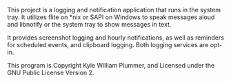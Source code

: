 This project is a logging and notification application that runs in the system tray. It utilizes flite on *nix or SAPI on Windows to speak messages aloud and libnotify or the system tray to show messages in text.

It provides screenshot logging and hourly notifications, as well as reminders for scheduled events, and clipboard logging. Both logging services are opt-in.

This program is Copyright Kyle William Plummer, and Licensed under the GNU Public License Version 2.
